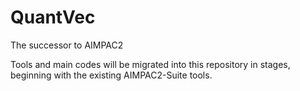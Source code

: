 # QuantVec
The successor to AIMPAC2

Tools and main codes will be migrated into this repository in stages, beginning with the existing AIMPAC2-Suite tools.

